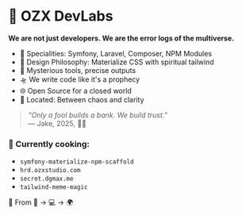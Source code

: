 # 👾 OZX DevLabs

**We are not just developers. We are the error logs of the multiverse.**

- 🎯 Specialities: Symfony, Laravel, Composer, NPM Modules
- 🎨 Design Philosophy: Materialize CSS with spiritual tailwind
- 🧩 Mysterious tools, precise outputs
- 🛸 We write code like it's a prophecy
- 🌐 Open Source for a closed world
- 📍 Located: Between chaos and clarity

> _“Only a fool builds a bank. We build trust.”_  
> — Jake, 2025, 🧠🔥

### 💎 Currently cooking:
- `symfony-materialize-npm-scaffold`
- `hrd.ozxstudio.com`
- `secret.dgmax.me`
- `tailwind-meme-magic`

🧬 From 🧠 → 💻 → 🌍

